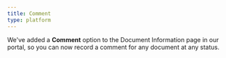```yaml
---
title: Comment
type: platform
---
```


We've added a **Comment** option to the Document Information page in our portal, so you can now record a comment for any document at any status.